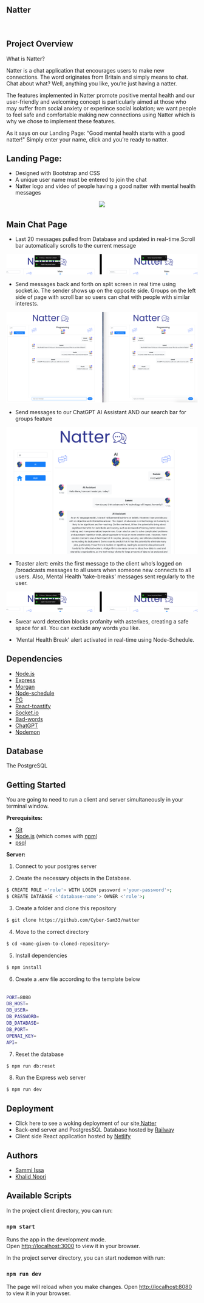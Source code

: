 ## Natter

<p align="center">
  <img src="">
</p>

## Project Overview

What is Natter?

Natter is a chat application that encourages users to make new connections. The word originates from Britain and simply means to chat. Chat about what? Well, anything you like, you’re just having a natter.

The features implemented in Natter promote positive mental health and our user-friendly and welcoming concept is particularly aimed at those who may suffer from social anxiety or experince social isolation; we want people to feel safe and comfortable making new connections using Natter which is why we chose to implement these features.

As it says on our Landing Page: “Good mental health starts with a good natter!" Simply enter your name, click and you’re ready to natter.

## Landing Page:

- Designed with Bootstrap and CSS
- A unique user name must be entered to join the chat
- Natter logo and video of people having a good natter with mental health messages

<p align="center">
  <img src="https://github.com/Cyber-Sam33/natter/blob/main/docs/natter-landing-page.gif">
</p>

## Main Chat Page

- Last 20 messages pulled from Database and updated in real-time.Scroll bar automatically scrolls to the current message
<p align="center">
  <img src="https://github.com/Cyber-Sam33/natter/blob/main/docs/chat-page-user-greeting-and-new-user-brodcast.png">
</p>

- Send messages back and forth on split screen in real time using socket.io. The sender shows up on the opposite side. Groups on the left side of page with scroll bar so users can chat with people with similar interests.
<p align="center">
  <img src="https://github.com/Cyber-Sam33/natter/blob/main/docs/chat-page-left-right-fullscreen.png">
</p>

- Send messages to our ChatGPT AI Assistant AND our search bar for groups feature
<p align="center">
  <img src="https://github.com/Cyber-Sam33/natter/blob/main/docs/chat-page-chatgpt-searchbar.png">
</p>

- Toaster alert: emits the first message to the client who’s logged on /broadcasts messages to all users when someone new connects to all users. Also, Mental Health 'take-breaks' messages sent regularly to the user.
<p align="center">
  <img src="https://github.com/Cyber-Sam33/natter/blob/main/docs/chat-page-user-greeting-and-new-user-brodcast.png">
</p>

- Swear word detection blocks profanity with asterixes, creating a safe space for all. You can exclude any words you like.

- 'Mental Health Break' alert activated in real-time using Node-Schedule.

## Dependencies

- [Node.js](https://nodejs.org/en/)
- [Express](https://expressjs.com/)
- [Morgan](https://github.com/expressjs/morgan#readme)
- [Node-schedule](https://github.com/node-schedule/node-schedule#readme)
- [PG](https://node-postgres.com/)
- [React-toastify](https://www.npmjs.com/package/react-toastify)
- [Socket.io](https://socket.io/)
- [Bad-words](https://www.npmjs.com/package/bad-words)
- [ChatGPT](https://platform.openai.com/)
- [Nodemon](https://nodemon.io/)

## Database

The PostgreSQL

## Getting Started

You are going to need to run a client and server simultaneously in your terminal window.

**Prerequisites:**

- [Git](https://git-scm.com)
- [Node.js](https://nodejs.org/en/download/) (which comes with [npm](http://npmjs.com))
- [psql](https://www.postgresql.org/docs/current/app-psql.html)

**Server:**

1. Connect to your postgres server

2. Create the necessary objects in the Database.

```sh
$ CREATE ROLE <'role'> WITH LOGIN password <'your-password'>;
$ CREATE DATABASE <'database-name'> OWNER <'role'>;
```

3. Create a folder and clone this repository

```sh
$ git clone https://github.com/Cyber-Sam33/natter
```

4. Move to the correct directory

```sh
$ cd <name-given-to-cloned-repository>
```

5. Install dependencies

```sh
$ npm install
```

6. Create a .env file according to the template below

```sh

PORT=8080
DB_HOST=
DB_USER=
DB_PASSWORD=
DB_DATABASE=
DB_PORT=
OPENAI_KEY=
API=
```

7. Reset the database

```sh
$ npm run db:reset
```

8. Run the Express web server

```sh
$ npm run dev
```

## Deployment

- Click here to see a woking deployment of our site<a href="https://ornate-scone-630cb8.netlify.app/"> Natter</a>
- Back-end server and PostgresSQL Database hosted by <a href="https://railway.app/"> Railway</a>
- Client side React application hosted by <a href="https://www.netlify.com/">Netlify</a>

## Authors

- <a href="https://github.com/Cyber-Sam33">Sammi Issa</a>
- <a href="https://github.com/knoori-code">Khalid Noori</a>

## Available Scripts

In the project client directory, you can run:

### `npm start`

Runs the app in the development mode.\
Open [http://localhost:3000](http://localhost:3000) to view it in your browser.

In the project server directory, you can start nodemon with run:

### `npm run dev`

The page will reload when you make changes.
Open [http://localhost:8080](http://localhost:8080) to view it in your browser.
